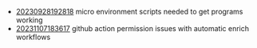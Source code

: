 - [20230928192818](/zet/20230928192818/README.md) micro environment scripts needed to get programs working
- [20231107183617](/zet/20231107183617/README.md) github action permission issues with automatic enrich workflows
